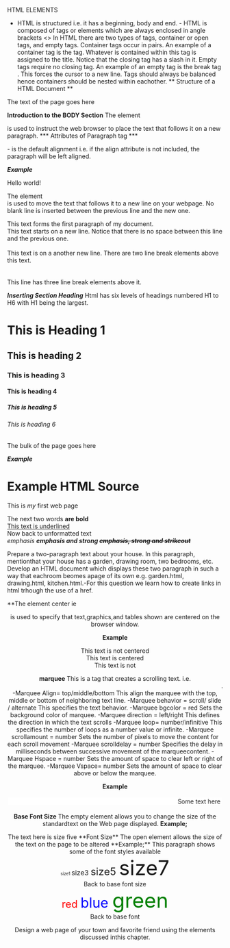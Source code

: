 HTML ELEMENTS
- HTML is structured i.e. it has a beginning, body and end. - HTML is composed of tags or elements which are always enclosed in angle
brackets <>
In HTML there are two types of tags, container or open tags, and empty tags. 
Container tags occur in pairs. An example of a container tag is the <title></title>tag. Whatever is contained within this tag is assigned to the title. Notice that the closing tag has a slash in it.
Empty tags require no closing tag. An example of an empty tag is the break tag<br>. This forces the cursor to a new line. Tags should always be balanced hence containers should be nested within eachother.
** Structure of a HTML Document **
<HTML>
<HEAD>
<TITLE> title text goes here </TITLE>
</HEAD>
<BODY>
The text of the page goes here
</BODY>
</HTML>

**Introduction to the BODY Section**
The element <P> is used to instruct the web browser to place the text that follows it on a new paragraph.
*** Attributes of Paragraph tag ***
<P ALIGN= CENTER></P>
<P ALIGN= RIGHT></P>
<P ALIGN=LEFT></P>- is the default alignment i.e. if the align attribute is not included, the paragraph will be left aligned.

***Example***
<HTML>
<HEAD>
<TITLE>This is my first web page</TITLE>
</HEAD>
<BODY>
<P>Hello world!</P>
</BODY>
</HTML>

The element <BR> is used to move the text that follows it to a new line on your webpage. No blank line is inserted between the previous line and the new one.

<HTML>
<HEAD>
<!--Example of the line break element -->
</HEAD>
<BODY>
This text forms the first paragraph of my document. <BR>
This text starts on a new line. Notice that there is no space between this line and the previous one. <BR>
<BR>
This text is on a another new line. There are two line break elements above this text. <BR>
<BR>
<BR>
This line has three line break elements above it. </BODY>
</HTML>

***Inserting Section Heading***
Html has six levels of headings numbered H1 to H6 with H1 being the largest.
<HTML>
<HEAD>
<TITLE>Welcome to my page </TITLE>
</HEAD>
<BODY>
<H1> This is Heading 1 </H1>
<H2> This is heading 2 </H2>
<H3> This is heading 3 </H3>
<H4> This is heading 4 </H4>
<H5>This is heading 5 </H5>
<H6>This is heading 6 </H6>
The bulk of the page goes here
</BODY>
</HTML>

***Example***
<HTML>
<HEAD>
<TITLE> My Web Page </TITLE>
</HEAD>
<BODY>
<H1> Example HTML Source </H1>
<P>This is <I >my</I> first web page</P>
The next two words <B> are bold </B><BR>
<U> This text is underlined</U><BR>
Now back to unformatted text<BR>
<EM>emphasis <STRONG>emphasis and strong <STRIKE>emphasis, strong and strikeout
</STRIKE></STRONG></EM>
</BODY>
</HTML>

Prepare a two-paragraph text about your house. In this paragraph, mentionthat
your house has a garden, drawing room, two bedrooms, etc. Develop an
HTML document which displays these two paragraph in such a way that eachroom beomes apage of its own e.g. garden.html, drawing.html, kitchen.html.-For this question we learn how to create links in html trhough the use of a href.

**The element center ie <center> is used to specify that text,graphics,and tables shown are centered on the browser window.

**Example**
<HTML>
<HEAD>
<TITLE>This is my web page</TITLE>
<!--Example of Centering -->
</HEAD>
<BODY>
This text is not centered
<CENTER>
This text is centered
</CENTER>
This text is not
</BODY>
</HTML>

**marquee**
This is a tag that creates a scrolling text. i.e. <marquee>……….</marquee>
-Marquee Align= top/middle/bottom
This align the marquee with the top, middle or bottom of neighboring text line. -Marquee behavior = scroll/ slide / alternate
This specifies the text behavior. -Marquee bgcolor = red
Sets the background color of marquee. -Marquee direction = left/right
This defines the direction in which the text scrolls
-Marquee loop= number/infinitive
This specifies the number of loops as a number value or infinite. -Marquee scrollamount = number
Sets the number of pixels to move the content for each scroll movement -Marquee scrolldelay = number
Specifies the delay in milliseconds between successive movement of the marqueecontent. -Marquee Hspace = number
Sets the amount of space to clear left or right of the marquee. -Marquee Vspace= number
Sets the amount of space to clear above or below the marquee.

**Example**
<HTML>
<HEAD>
<TITLE> My Web Page </TITLE>
</HEAD>
<BODY>
<marquee behavior= alternate bgcolor= "white" hspace= 2
vspace="4" >Some text here </marquee>
</BODY>
</HTML>

**Base Font Size**
The empty element <BASEFONT> allows you to change the size of the standardtext on the Web page displayed.
**Example;**
<HTML>
<HEAD>
<!—example of basefont size-->
</HEAD>
<BODY>
<BASEFONT SIZE=5>
The text here is size five
</BODY>
</HTML>
**Font Size**
The open element <FONT> allows the size of the text on the page to be altered
**Example;**
<BASEFONT SIZE=4>
This paragraph shows some of the font styles available <BR>
<FONT SIZE=1>size1 </FONT>
<FONT SIZE=3>size3 </FONT>
<FONT SIZE=5>size5 </FONT>
<FONT SIZE=7>size7 </FONT> <BR>
Back to base font size<BR>
<FONT SIZE=5 COLOR=red>red </FONT>
<FONT SIZE=6 COLOR=blue>blue </FONT>
<FONT SIZE=7 COLOR=green>green </FONT><BR>
Back to base font
</BODY>
</HTML>


Design a web page of your town and favorite friend using the elements discussed inthis chapter.